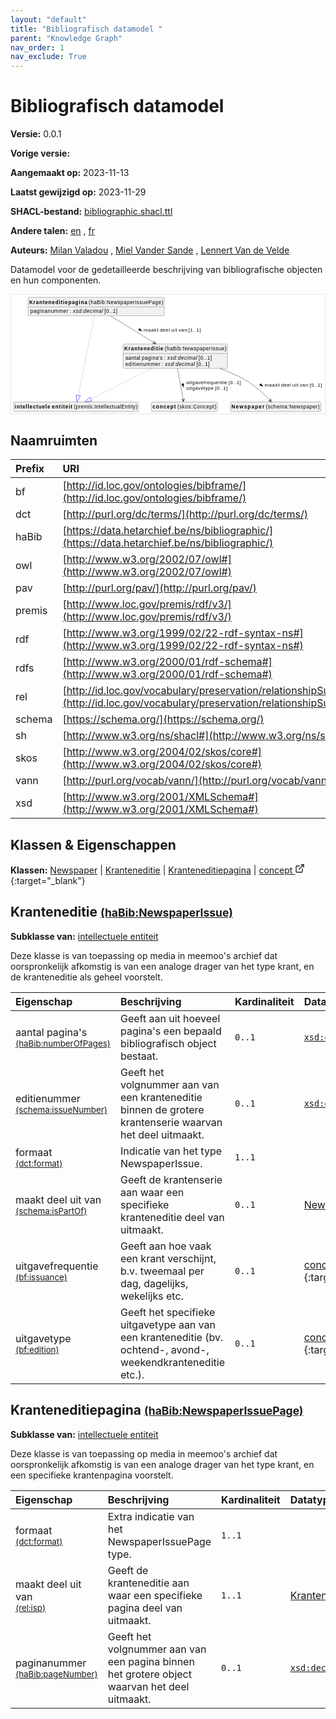 ```yaml
---
layout: "default"
title: "Bibliografisch datamodel "
parent: "Knowledge Graph"
nav_order: 1
nav_exclude: True
---
```

<svg xmlns="http://www.w3.org/2000/svg" style="display: none;"><symbol id="svg-external-link" width="24" height="24" viewBox="0 0 24 24" fill="none" stroke="currentColor" stroke-width="2" stroke-linecap="round" stroke-linejoin="round" class="feather feather-external-link"><title id="svg-external-link-title">(external link)</title><path d="M18 13v6a2 2 0 0 1-2 2H5a2 2 0 0 1-2-2V8a2 2 0 0 1 2-2h6"></path><polyline points="15 3 21 3 21 9"></polyline><line x1="10" y1="14" x2="21" y2="3"></line> </symbol></svg>

Bibliografisch datamodel 
====================

**Versie:** 0.0.1

**Vorige versie:** 

**Aangemaakt op:** 2023-11-13

**Laatst gewijzigd op:** 2023-11-29

**SHACL-bestand:** [bibliographic.shacl.ttl](bibliographic.shacl.ttl)

**Andere talen:**
[en](../en)
, [fr](../fr)

**Auteurs:**
[Milan Valadou](mailto:milan.valadou@meemoo.be)
, [Miel Vander Sande](mailto:miel.vandersande@meemoo.be)
, [Lennert Van de Velde](mailto:lennert.vandevelde@meemoo.be)


Datamodel voor de gedetailleerde beschrijving van bibliografische objecten en hun componenten.

<div class="wrap">
  <div class="zoom">
  <svg xmlns="http://www.w3.org/2000/svg" xmlns:xlink="http://www.w3.org/1999/xlink" contentStyleType="text/css" preserveAspectRatio="none" version="1.1" viewBox="0 0 860 326" zoomAndPan="magnify"><defs/><g><a href="#schema%3ANewspaper" target="_top" title="#schema%3ANewspaper" xlink:actuate="onRequest" xlink:href="#schema%3ANewspaper" xlink:show="new" xlink:title="#schema%3ANewspaper" xlink:type="simple"><g id="elem_schema_Newspaper"><rect codeLine="15" fill="#F1F1F1" height="26.2969" id="schema_Newspaper" rx="3.5" ry="3.5" style="stroke:#181818;stroke-width:0.5;" width="248" x="601" y="294"/><text fill="#000000" font-family="sans-serif" font-size="14" font-weight="bold" lengthAdjust="spacing" textLength="90" x="604" y="311.9951">Newspaper</text><text fill="#000000" font-family="sans-serif" font-size="14" lengthAdjust="spacing" textLength="4" x="694" y="311.9951"> </text><text fill="#000000" font-family="sans-serif" font-size="14" lengthAdjust="spacing" textLength="148" x="698" y="311.9951">(schema:Newspaper)</text></g></a><a href="#haBib%3ANewspaperIssue" target="_top" title="#haBib%3ANewspaperIssue" xlink:actuate="onRequest" xlink:href="#haBib%3ANewspaperIssue" xlink:show="new" xlink:title="#haBib%3ANewspaperIssue" xlink:type="simple"><g id="elem_haBib_NewspaperIssue"><rect codeLine="16" fill="#F1F1F1" height="66.8906" id="haBib_NewspaperIssue" rx="3.5" ry="3.5" style="stroke:#181818;stroke-width:0.5;" width="286" x="307" y="135"/><text fill="#000000" font-family="sans-serif" font-size="14" font-weight="bold" lengthAdjust="spacing" textLength="107" x="310" y="152.9951">Kranteneditie</text><text fill="#000000" font-family="sans-serif" font-size="14" lengthAdjust="spacing" textLength="4" x="417" y="152.9951"> </text><text fill="#000000" font-family="sans-serif" font-size="14" lengthAdjust="spacing" textLength="169" x="421" y="152.9951">(haBib:NewspaperIssue)</text><line style="stroke:#181818;stroke-width:0.5;" x1="308" x2="592" y1="161.2969" y2="161.2969"/><text fill="#000000" font-family="sans-serif" font-size="14" lengthAdjust="spacing" textLength="41" x="313" y="178.292">aantal</text><text fill="#000000" font-family="sans-serif" font-size="14" lengthAdjust="spacing" textLength="4" x="354" y="178.292"> </text><text fill="#000000" font-family="sans-serif" font-size="14" lengthAdjust="spacing" textLength="57" x="358" y="178.292">pagina's</text><text fill="#000000" font-family="sans-serif" font-size="14" lengthAdjust="spacing" textLength="4" x="415" y="178.292"> </text><text fill="#000000" font-family="sans-serif" font-size="14" lengthAdjust="spacing" textLength="5" x="419" y="178.292">:</text><text fill="#000000" font-family="sans-serif" font-size="14" lengthAdjust="spacing" textLength="4" x="424" y="178.292"> </text><text fill="#000000" font-family="sans-serif" font-size="14" font-style="italic" lengthAdjust="spacing" textLength="82" x="428" y="178.292">xsd:decimal</text><text fill="#000000" font-family="sans-serif" font-size="14" lengthAdjust="spacing" textLength="4" x="510" y="178.292"> </text><text fill="#000000" font-family="sans-serif" font-size="14" lengthAdjust="spacing" textLength="36" x="514" y="178.292">[0..1]</text><text fill="#000000" font-family="sans-serif" font-size="14" lengthAdjust="spacing" textLength="96" x="313" y="194.5889">editienummer</text><text fill="#000000" font-family="sans-serif" font-size="14" lengthAdjust="spacing" textLength="4" x="409" y="194.5889"> </text><text fill="#000000" font-family="sans-serif" font-size="14" lengthAdjust="spacing" textLength="5" x="413" y="194.5889">:</text><text fill="#000000" font-family="sans-serif" font-size="14" lengthAdjust="spacing" textLength="4" x="418" y="194.5889"> </text><text fill="#000000" font-family="sans-serif" font-size="14" font-style="italic" lengthAdjust="spacing" textLength="82" x="422" y="194.5889">xsd:decimal</text><text fill="#000000" font-family="sans-serif" font-size="14" lengthAdjust="spacing" textLength="4" x="504" y="194.5889"> </text><text fill="#000000" font-family="sans-serif" font-size="14" lengthAdjust="spacing" textLength="36" x="508" y="194.5889">[0..1]</text></g></a><a href="#premis%3AIntellectualEntity" target="_top" title="#premis%3AIntellectualEntity" xlink:actuate="onRequest" xlink:href="#premis%3AIntellectualEntity" xlink:show="new" xlink:title="#premis%3AIntellectualEntity" xlink:type="simple"><g id="elem_premis_IntellectualEntity"><rect codeLine="19" fill="#F1F1F1" height="26.2969" id="premis_IntellectualEntity" rx="3.5" ry="3.5" style="stroke:#181818;stroke-width:0.5;" width="342" x="7" y="294"/><text fill="#000000" font-family="sans-serif" font-size="14" font-weight="bold" lengthAdjust="spacing" textLength="97" x="10" y="311.9951">intellectuele</text><text fill="#000000" font-family="sans-serif" font-size="14" font-weight="bold" lengthAdjust="spacing" textLength="5" x="107" y="311.9951"> </text><text fill="#000000" font-family="sans-serif" font-size="14" font-weight="bold" lengthAdjust="spacing" textLength="56" x="112" y="311.9951">entiteit</text><text fill="#000000" font-family="sans-serif" font-size="14" lengthAdjust="spacing" textLength="4" x="168" y="311.9951"> </text><text fill="#000000" font-family="sans-serif" font-size="14" lengthAdjust="spacing" textLength="174" x="172" y="311.9951">(premis:IntellectualEntity)</text></g></a><a href="#haBib%3ANewspaperIssuePage" target="_top" title="#haBib%3ANewspaperIssuePage" xlink:actuate="onRequest" xlink:href="#haBib%3ANewspaperIssuePage" xlink:show="new" xlink:title="#haBib%3ANewspaperIssuePage" xlink:type="simple"><g id="elem_haBib_NewspaperIssuePage"><rect codeLine="18" fill="#F1F1F1" height="50.5938" id="haBib_NewspaperIssuePage" rx="3.5" ry="3.5" style="stroke:#181818;stroke-width:0.5;" width="373" x="46.5" y="7"/><text fill="#000000" font-family="sans-serif" font-size="14" font-weight="bold" lengthAdjust="spacing" textLength="159" x="49.5" y="24.9951">Kranteneditiepagina</text><text fill="#000000" font-family="sans-serif" font-size="14" lengthAdjust="spacing" textLength="4" x="208.5" y="24.9951"> </text><text fill="#000000" font-family="sans-serif" font-size="14" lengthAdjust="spacing" textLength="204" x="212.5" y="24.9951">(haBib:NewspaperIssuePage)</text><line style="stroke:#181818;stroke-width:0.5;" x1="47.5" x2="418.5" y1="33.2969" y2="33.2969"/><text fill="#000000" font-family="sans-serif" font-size="14" lengthAdjust="spacing" textLength="104" x="52.5" y="50.292">paginanummer</text><text fill="#000000" font-family="sans-serif" font-size="14" lengthAdjust="spacing" textLength="4" x="156.5" y="50.292"> </text><text fill="#000000" font-family="sans-serif" font-size="14" lengthAdjust="spacing" textLength="5" x="160.5" y="50.292">:</text><text fill="#000000" font-family="sans-serif" font-size="14" lengthAdjust="spacing" textLength="4" x="165.5" y="50.292"> </text><text fill="#000000" font-family="sans-serif" font-size="14" font-style="italic" lengthAdjust="spacing" textLength="82" x="169.5" y="50.292">xsd:decimal</text><text fill="#000000" font-family="sans-serif" font-size="14" lengthAdjust="spacing" textLength="4" x="251.5" y="50.292"> </text><text fill="#000000" font-family="sans-serif" font-size="14" lengthAdjust="spacing" textLength="36" x="255.5" y="50.292">[0..1]</text></g></a><a href="../../terms/nl#skos%3AConcept" target="_top" title="../../terms/nl#skos%3AConcept" xlink:actuate="onRequest" xlink:href="../../terms/nl#skos%3AConcept" xlink:show="new" xlink:title="../../terms/nl#skos%3AConcept" xlink:type="simple"><g id="elem_skos_Concept"><rect codeLine="20" fill="#F1F1F1" height="26.2969" id="skos_Concept" rx="3.5" ry="3.5" style="stroke:#181818;stroke-width:0.5;" width="181" x="384.5" y="294"/><text fill="#000000" font-family="sans-serif" font-size="14" font-weight="bold" lengthAdjust="spacing" textLength="64" x="387.5" y="311.9951">concept</text><text fill="#000000" font-family="sans-serif" font-size="14" lengthAdjust="spacing" textLength="4" x="451.5" y="311.9951"> </text><text fill="#000000" font-family="sans-serif" font-size="14" lengthAdjust="spacing" textLength="107" x="455.5" y="311.9951">(skos:Concept)</text></g></a><g id="link_haBib_NewspaperIssue_premis_IntellectualEntity"><path codeLine="24" d="M385.19,202.02 C326.43,231.51 259.0478,265.3265 218.3178,285.7665 " fill="none" id="haBib_NewspaperIssue-to-premis_IntellectualEntity" style="stroke:#0000FF;stroke-width:1.0;stroke-dasharray:1.0,3.0;"/><polygon fill="none" points="202.23,293.84,221.009,291.1291,215.6266,280.4039,202.23,293.84" style="stroke:#0000FF;stroke-width:1.0;"/></g><g id="link_haBib_NewspaperIssue_schema_Newspaper"><path codeLine="28" d="M571.99,202.03 C594.95,210.3 618.25,220.26 639,232 C669.17,249.07 694.3776,273.2999 709.7576,289.4899 " fill="none" id="haBib_NewspaperIssue-to-schema_Newspaper" style="stroke:#454645;stroke-width:1.0;"/><polygon fill="#454645" points="713.89,293.84,710.5914,284.56,710.4463,290.2149,704.7913,290.0699,713.89,293.84" style="stroke:#454645;stroke-width:1.0;"/><polygon fill="#000000" points="690.2212,250.7462,684.1601,243.4172,681.0098,248.3796,690.2212,250.7462" style="stroke:#000000;stroke-width:1.0;"/><text fill="#000000" font-family="sans-serif" font-size="13" lengthAdjust="spacing" textLength="41" x="695" y="252.5669">maakt</text><text fill="#000000" font-family="sans-serif" font-size="13" lengthAdjust="spacing" textLength="4" x="736" y="252.5669"> </text><text fill="#000000" font-family="sans-serif" font-size="13" lengthAdjust="spacing" textLength="27" x="740" y="252.5669">deel</text><text fill="#000000" font-family="sans-serif" font-size="13" lengthAdjust="spacing" textLength="4" x="767" y="252.5669"> </text><text fill="#000000" font-family="sans-serif" font-size="13" lengthAdjust="spacing" textLength="16" x="771" y="252.5669">uit</text><text fill="#000000" font-family="sans-serif" font-size="13" lengthAdjust="spacing" textLength="4" x="787" y="252.5669"> </text><text fill="#000000" font-family="sans-serif" font-size="13" lengthAdjust="spacing" textLength="23" x="791" y="252.5669">van</text><text fill="#000000" font-family="sans-serif" font-size="13" lengthAdjust="spacing" textLength="4" x="814" y="252.5669"> </text><text fill="#000000" font-family="sans-serif" font-size="13" lengthAdjust="spacing" textLength="34" x="818" y="252.5669">[0..1]</text></g><g id="link_haBib_NewspaperIssue_skos_Concept"><path codeLine="29" d="M455.99,202.2 C461.39,231.69 467.957,267.5885 471.697,287.9685 " fill="none" id="haBib_NewspaperIssue-to-skos_Concept" style="stroke:#454645;stroke-width:1.0;"/><polygon fill="#454645" points="472.78,293.87,475.0898,284.2958,471.8775,288.9521,467.2212,285.7398,472.78,293.87" style="stroke:#454645;stroke-width:1.0;"/><polygon fill="#000000" points="471.9007,253.051,473.1622,243.6245,467.3805,244.6833,471.9007,253.051" style="stroke:#000000;stroke-width:1.0;"/><text fill="#000000" font-family="sans-serif" font-size="13" lengthAdjust="spacing" textLength="112" x="480" y="245.0669">uitgavefrequentie</text><text fill="#000000" font-family="sans-serif" font-size="13" lengthAdjust="spacing" textLength="4" x="592" y="245.0669"> </text><text fill="#000000" font-family="sans-serif" font-size="13" lengthAdjust="spacing" textLength="34" x="596" y="245.0669">[0..1]</text><text fill="#000000" font-family="sans-serif" font-size="13" lengthAdjust="spacing" textLength="75" x="480" y="260.1997">uitgavetype</text><text fill="#000000" font-family="sans-serif" font-size="13" lengthAdjust="spacing" textLength="4" x="555" y="260.1997"> </text><text fill="#000000" font-family="sans-serif" font-size="13" lengthAdjust="spacing" textLength="34" x="559" y="260.1997">[0..1]</text></g><g id="link_haBib_NewspaperIssuePage_premis_IntellectualEntity"><path codeLine="32" d="M228.02,58.16 C216.6,114.76 192.3995,234.6454 184.0095,276.2354 " fill="none" id="haBib_NewspaperIssuePage-to-premis_IntellectualEntity" style="stroke:#0000FF;stroke-width:1.0;stroke-dasharray:1.0,3.0;"/><polygon fill="none" points="180.45,293.88,189.891,277.4219,178.1279,275.049,180.45,293.88" style="stroke:#0000FF;stroke-width:1.0;"/></g><g id="link_haBib_NewspaperIssuePage_haBib_NewspaperIssue"><path codeLine="35" d="M272.8,58.08 C307.79,79.69 353.8743,108.1485 392.2543,131.8385 " fill="none" id="haBib_NewspaperIssuePage-to-haBib_NewspaperIssue" style="stroke:#454645;stroke-width:1.0;"/><polygon fill="#454645" points="397.36,134.99,391.8024,126.859,393.1053,132.3638,387.6005,133.6666,397.36,134.99" style="stroke:#454645;stroke-width:1.0;"/><polygon fill="#000000" points="358.2543,99.1933,352.1022,91.9406,349.0141,96.9418,358.2543,99.1933" style="stroke:#000000;stroke-width:1.0;"/><text fill="#000000" font-family="sans-serif" font-size="13" lengthAdjust="spacing" textLength="41" x="363" y="101.0669">maakt</text><text fill="#000000" font-family="sans-serif" font-size="13" lengthAdjust="spacing" textLength="4" x="404" y="101.0669"> </text><text fill="#000000" font-family="sans-serif" font-size="13" lengthAdjust="spacing" textLength="27" x="408" y="101.0669">deel</text><text fill="#000000" font-family="sans-serif" font-size="13" lengthAdjust="spacing" textLength="4" x="435" y="101.0669"> </text><text fill="#000000" font-family="sans-serif" font-size="13" lengthAdjust="spacing" textLength="16" x="439" y="101.0669">uit</text><text fill="#000000" font-family="sans-serif" font-size="13" lengthAdjust="spacing" textLength="4" x="455" y="101.0669"> </text><text fill="#000000" font-family="sans-serif" font-size="13" lengthAdjust="spacing" textLength="23" x="459" y="101.0669">van</text><text fill="#000000" font-family="sans-serif" font-size="13" lengthAdjust="spacing" textLength="4" x="482" y="101.0669"> </text><text fill="#000000" font-family="sans-serif" font-size="13" lengthAdjust="spacing" textLength="34" x="486" y="101.0669">[1..1]</text></g></g></svg>
  </div>
</div>

## Naamruimten

| Prefix | URI      |
| :----- | :------- |
| bf     | [http://id.loc.gov/ontologies/bibframe/](http://id.loc.gov/ontologies/bibframe/) |
| dct     | [http://purl.org/dc/terms/](http://purl.org/dc/terms/) |
| haBib     | [https://data.hetarchief.be/ns/bibliographic/](https://data.hetarchief.be/ns/bibliographic/) |
| owl     | [http://www.w3.org/2002/07/owl#](http://www.w3.org/2002/07/owl#) |
| pav     | [http://purl.org/pav/](http://purl.org/pav/) |
| premis     | [http://www.loc.gov/premis/rdf/v3/](http://www.loc.gov/premis/rdf/v3/) |
| rdf     | [http://www.w3.org/1999/02/22-rdf-syntax-ns#](http://www.w3.org/1999/02/22-rdf-syntax-ns#) |
| rdfs     | [http://www.w3.org/2000/01/rdf-schema#](http://www.w3.org/2000/01/rdf-schema#) |
| rel     | [http://id.loc.gov/vocabulary/preservation/relationshipSubType/](http://id.loc.gov/vocabulary/preservation/relationshipSubType/) |
| schema     | [https://schema.org/](https://schema.org/) |
| sh     | [http://www.w3.org/ns/shacl#](http://www.w3.org/ns/shacl#) |
| skos     | [http://www.w3.org/2004/02/skos/core#](http://www.w3.org/2004/02/skos/core#) |
| vann     | [http://purl.org/vocab/vann/](http://purl.org/vocab/vann/) |
| xsd     | [http://www.w3.org/2001/XMLSchema#](http://www.w3.org/2001/XMLSchema#) |

## Klassen & Eigenschappen

**Klassen:** 
 [Newspaper](#schema%3ANewspaper) |  [Kranteneditie](#haBib%3ANewspaperIssue) |  [Kranteneditiepagina](#haBib%3ANewspaperIssuePage) |  [concept <svg class="svg-external-link" viewBox="0 0 24 24" aria-labelledby="svg-external-link-title"><use xlink:href="#svg-external-link"></use></svg>](../../terms/nl#skos%3AConcept){:target="_blank"}
## <a id="haBib%3ANewspaperIssue"></a>Kranteneditie <small>[(haBib:NewspaperIssue)](https://data.hetarchief.be/ns/bibliographic/NewspaperIssue)</small>


**Subklasse van:** 
[intellectuele entiteit](#premis%3AIntellectualEntity)

Deze klasse is van toepassing op media in meemoo's archief dat oorspronkelijk afkomstig is van een analoge drager van het type krant, en de kranteneditie als geheel voorstelt.

| Eigenschap | Beschrijving | Kardinaliteit | Datatype |
| :------ | :---------- | :---------- | :------- |
| <a id='haBib%3AnumberOfPages'></a>aantal pagina's <br> <small>[(haBib:numberOfPages)](https://data.hetarchief.be/ns/bibliographic/numberOfPages)</small> | Geeft aan uit hoeveel pagina's een bepaald bibliografisch object bestaat. | `0..1` | [`xsd:decimal`](http://www.w3.org/2001/XMLSchema#decimal)  |
| <a id='schema%3AissueNumber'></a>editienummer <br> <small>[(schema:issueNumber)](https://schema.org/issueNumber)</small> | Geeft het volgnummer aan van een kranteneditie binnen de grotere krantenserie waarvan het deel uitmaakt. | `0..1` | [`xsd:decimal`](http://www.w3.org/2001/XMLSchema#decimal)  |
| <a id='dct%3Aformat'></a>formaat <br> <small>[(dct:format)](http://purl.org/dc/terms/format)</small> | Indicatie van het type NewspaperIssue. | `1..1` |   |
| <a id='schema%3AisPartOf'></a>maakt deel uit van <br> <small>[(schema:isPartOf)](https://schema.org/isPartOf)</small> | Geeft de krantenserie aan waar een specifieke kranteneditie deel van uitmaakt. | `0..1` | [Newspaper](#schema%3ANewspaper)  |
| <a id='bf%3Aissuance'></a>uitgavefrequentie <br> <small>[(bf:issuance)](http://id.loc.gov/ontologies/bibframe/issuance)</small> | Geeft aan hoe vaak een krant verschijnt, b.v. tweemaal per dag, dagelijks, wekelijks etc. | `0..1` | [concept <svg class="svg-external-link" viewBox="0 0 24 24" aria-labelledby="svg-external-link-title"><use xlink:href="#svg-external-link"></use></svg>](../../terms/nl#skos%3AConcept){:target="_blank"}  |
| <a id='bf%3Aedition'></a>uitgavetype <br> <small>[(bf:edition)](http://id.loc.gov/ontologies/bibframe/edition)</small> | Geeft het specifieke uitgavetype aan van een kranteneditie (bv. ochtend-, avond-, weekendkranteneditie etc.). | `0..1` | [concept <svg class="svg-external-link" viewBox="0 0 24 24" aria-labelledby="svg-external-link-title"><use xlink:href="#svg-external-link"></use></svg>](../../terms/nl#skos%3AConcept){:target="_blank"}  |



## <a id="haBib%3ANewspaperIssuePage"></a>Kranteneditiepagina <small>[(haBib:NewspaperIssuePage)](https://data.hetarchief.be/ns/bibliographic/NewspaperIssuePage)</small>


**Subklasse van:** 
[intellectuele entiteit](#premis%3AIntellectualEntity)

Deze klasse is van toepassing op media in meemoo's archief dat oorspronkelijk afkomstig is van een analoge drager van het type krant, en een specifieke krantenpagina voorstelt.

| Eigenschap | Beschrijving | Kardinaliteit | Datatype |
| :------ | :---------- | :---------- | :------- |
| <a id='dct%3Aformat'></a>formaat <br> <small>[(dct:format)](http://purl.org/dc/terms/format)</small> | Extra indicatie van het NewspaperIssuePage type. | `1..1` |   |
| <a id='rel%3Aisp'></a>maakt deel uit van <br> <small>[(rel:isp)](http://id.loc.gov/vocabulary/preservation/relationshipSubType/isp)</small> | Geeft de kranteneditie aan waar een specifieke pagina deel van uitmaakt. | `1..1` | [Kranteneditie](#haBib%3ANewspaperIssue)  |
| <a id='haBib%3ApageNumber'></a>paginanummer <br> <small>[(haBib:pageNumber)](https://data.hetarchief.be/ns/bibliographic/pageNumber)</small> | Geeft het volgnummer aan van een pagina binnen het grotere object waarvan het deel uitmaakt. | `0..1` | [`xsd:decimal`](http://www.w3.org/2001/XMLSchema#decimal)  |



[^1]: Unieke taallabels vereist
<style>
.zoom > svg {
    width: 100%;
    height: auto;
    background-color: #fff;
}

.zoom > svg text{
   -webkit-user-select: none;
   -moz-user-select: none;
   -ms-user-select: none;
   user-select: none;
}

.wrap {
  overflow: hidden;
  border: 1px solid #E6E6E6;
}

.zoom {
  position: relative;
}

.zoom:hover {
  transform: scale(2.0); cursor: grab;
}
.svg-external-link {
  width: 16px;
  height: 16px;
}
</style>
<script>
var svg = document.querySelector('svg[zoomAndPan="magnify"]');
var zoomDiv = document.querySelector('.zoom');
zoomDiv.addEventListener('mouseleave', onMouseOutZoomDiv);
if (window.PointerEvent) {
  svg.addEventListener('pointerdown', onPointerDown);
  svg.addEventListener('pointerup', onPointerUp);
  svg.addEventListener('pointerleave', onPointerUp); 
  svg.addEventListener('pointermove', onPointerMove); 
} else {

  svg.addEventListener('mousedown', onPointerDown); 
  svg.addEventListener('mouseup', onPointerUp); 
  svg.addEventListener('mouseleave', onPointerUp); 
  svg.addEventListener('mousemove', onPointerMove); 

  svg.addEventListener('touchstart', onPointerDown);
  svg.addEventListener('touchend', onPointerUp);
  svg.addEventListener('touchmove', onPointerMove); 
}

function getPointFromEvent (event) {
  var point = {x:0, y:0};
  if (event.targetTouches) {
    point.x = event.targetTouches[0].clientX;
    point.y = event.targetTouches[0].clientY;
  } else {
    point.x = event.clientX;
    point.y = event.clientY;
  }
  
  return point;
}

var isPointerDown = false;

var pointerOrigin = {
  x: 0,
  y: 0
};

function onPointerDown(event) {
  isPointerDown = true; 
  
  var pointerPosition = getPointFromEvent(event);
  pointerOrigin.x = pointerPosition.x;
  pointerOrigin.y = pointerPosition.y;
}

var originalViewBoxString = svg.getAttribute('viewBox');
var originalViewBoxList= svg.viewBox.baseVal;

var originalViewBox = {
    x: originalViewBoxList.x,
    y: originalViewBoxList.y,
    width: originalViewBoxList.width,
    height: originalViewBoxList.height
};

var viewBox = structuredClone(originalViewBox);
console.log(viewBox);
var newViewBox = {
  x: 0,
  y: 0
};

var ratio = viewBox.width / svg.getBoundingClientRect().width;
window.addEventListener('resize', function() {
  ratio = viewBox.width / svg.getBoundingClientRect().width;
});

function onPointerMove (event) {
  if (!isPointerDown) {
    return;
  }
  event.preventDefault();

  var pointerPosition = getPointFromEvent(event);

  newViewBox.x = viewBox.x - ((pointerPosition.x - pointerOrigin.x) * ratio);
  newViewBox.y = viewBox.y - ((pointerPosition.y - pointerOrigin.y) * ratio);

  var viewBoxString = `${newViewBox.x} ${newViewBox.y} ${viewBox.width} ${viewBox.height}`;
  svg.setAttribute('viewBox', viewBoxString);
}

function onPointerUp() {
  isPointerDown = false;

  viewBox.x = newViewBox.x;
  viewBox.y = newViewBox.y;
}
function onMouseOutZoomDiv(event) {

  var viewBoxString = structuredClone(originalViewBoxString);
  viewBox.x = 0;
  viewBox.y = 0;
  svg.setAttribute('viewBox', originalViewBoxString);
}

</script>
